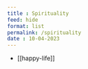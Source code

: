 ```yaml
---
title : Spirituality
feed: hide
format: list
permalink: /spirituality
date : 10-04-2023
---
```


-  [[happy-life]]


